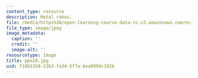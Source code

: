 ```yaml
---
content_type: resource
description: Metal rakes.
file: /media/https%3A/open-learning-course-data-rc.s3.amazonaws.com/ec-s06-design-for-demining-spring-2007/f18b135823b2fa345f7abea099dc192b_ppe18.jpg
file_type: image/jpeg
image_metadata:
  caption: ''
  credit: ''
  image-alt: ''
resourcetype: Image
title: ppe18.jpg
uid: f18b1358-23b2-fa34-5f7a-bea099dc192b
---
```


